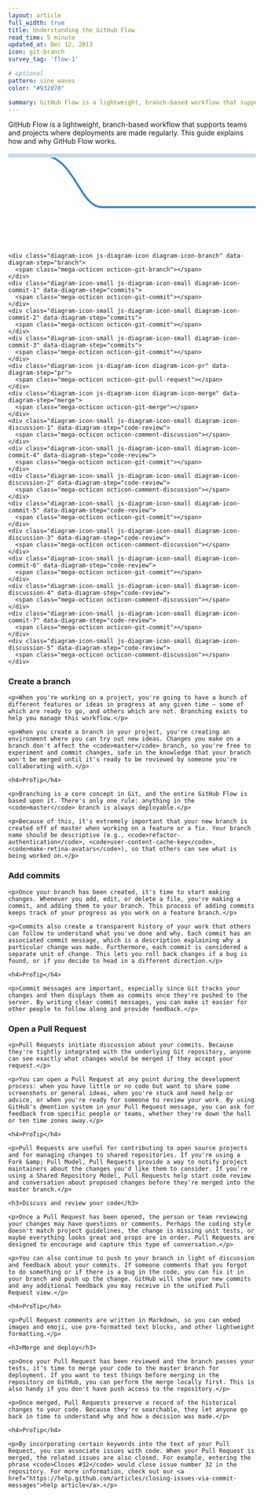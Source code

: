```yaml
---
layout: article
full_width: true
title: Understanding the GitHub Flow
read_time: 5 minute
updated_at: Dec 12, 2013
icon: git-branch
survey_tag: 'flow-1'

# optional
pattern: sine_waves
color: "#932d70"

summary: GitHub Flow is a lightweight, branch-based workflow that supports teams and projects where deployments are made regularly. This guide explains how and why GitHub Flow works.
---
```


GitHub Flow is a lightweight, branch-based workflow that supports teams and projects where deployments are made regularly. This guide explains how and why GitHub Flow works.

<script type="text/javascript" src="flow.js"></script>
<link rel="stylesheet" type="text/css" href="flow.css">

<div class="scrollable-diagram js-scrollable-diagram">
  <div class="features-branch-diagram" id="js-features-branch-diagram">
    <svg width="930px" height="350" id="js-features-branch-diagram-svg" xmlns="http://www.w3.org/2000/svg">
      <path d="M66.2711864,5.96363636 C135.523206,5.96363636 143.460673,112 191.02837,112 C238.596067,112 681.049887,112 725.83852,112 C770.627152,112 786.056674,5.95721244 855.110732,5.96363636" id="js-branch-diagram-branch" stroke="#4182C4" stroke-width="4" fill="none"></path>
      <path d="M0,7 L766,7 L920,7" id="js-branch-diagram-master" stroke="#c6d9ed" stroke-width="8"></path>
      <path id="js-branch-diagram-arrow" d="M907.2,10 C910.98,8.95 915.22,8.05 918,7 C914.22,5.95 910.98,5.05 907.2,4" stroke="#c6d9ed" stroke-width="8" fill="none"></path>
    </svg>

    <div class="diagram-icon js-diagram-icon diagram-icon-branch" data-diagram-step="branch">
      <span class="mega-octicon octicon-git-branch"></span>
    </div>
    <div class="diagram-icon-small js-diagram-icon-small diagram-icon-commit-1" data-diagram-step="commits">
      <span class="mega-octicon octicon-git-commit"></span>
    </div>
    <div class="diagram-icon-small js-diagram-icon-small diagram-icon-commit-2" data-diagram-step="commits">
      <span class="mega-octicon octicon-git-commit"></span>
    </div>
    <div class="diagram-icon-small js-diagram-icon-small diagram-icon-commit-3" data-diagram-step="commits">
      <span class="mega-octicon octicon-git-commit"></span>
    </div>
    <div class="diagram-icon js-diagram-icon diagram-icon-pr" data-diagram-step="pr">
      <span class="mega-octicon octicon-git-pull-request"></span>
    </div>
    <div class="diagram-icon js-diagram-icon diagram-icon-merge" data-diagram-step="merge">
      <span class="mega-octicon octicon-git-merge"></span>
    </div>
    <div class="diagram-icon-small js-diagram-icon-small diagram-icon-discussion-1" data-diagram-step="code-review">
      <span class="mega-octicon octicon-comment-discussion"></span>
    </div>
    <div class="diagram-icon-small js-diagram-icon-small diagram-icon-commit-4" data-diagram-step="code-review">
      <span class="mega-octicon octicon-git-commit"></span>
    </div>
    <div class="diagram-icon-small js-diagram-icon-small diagram-icon-discussion-2" data-diagram-step="code-review">
      <span class="mega-octicon octicon-comment-discussion"></span>
    </div>
    <div class="diagram-icon-small js-diagram-icon-small diagram-icon-commit-5" data-diagram-step="code-review">
      <span class="mega-octicon octicon-git-commit"></span>
    </div>
    <div class="diagram-icon-small js-diagram-icon-small diagram-icon-discussion-3" data-diagram-step="code-review">
      <span class="mega-octicon octicon-comment-discussion"></span>
    </div>
    <div class="diagram-icon-small js-diagram-icon-small diagram-icon-commit-6" data-diagram-step="code-review">
      <span class="mega-octicon octicon-git-commit"></span>
    </div>
    <div class="diagram-icon-small js-diagram-icon-small diagram-icon-discussion-4" data-diagram-step="code-review">
      <span class="mega-octicon octicon-comment-discussion"></span>
    </div>
    <div class="diagram-icon-small js-diagram-icon-small diagram-icon-commit-7" data-diagram-step="code-review">
      <span class="mega-octicon octicon-git-commit"></span>
    </div>
    <div class="diagram-icon-small js-diagram-icon-small diagram-icon-discussion-5" data-diagram-step="code-review">
      <span class="mega-octicon octicon-comment-discussion"></span>
    </div>
  </div>
</div>

<div class="flow-content">

  <div class="panel-content js-panel-content js-panel-content-branch" data-step="branch">
    <h3>Create a branch</h3>

    <p>When you're working on a project, you're going to have a bunch of different features or ideas in progress at any given time – some of which are ready to go, and others which are not. Branching exists to help you manage this workflow.</p>

    <p>When you create a branch in your project, you're creating an environment where you can try out new ideas. Changes you make on a branch don't affect the <code>master</code> branch, so you're free to experiment and commit changes, safe in the knowledge that your branch won't be merged until it's ready to be reviewed by someone you're collaborating with.</p>

    <h4>ProTip</h4>

    <p>Branching is a core concept in Git, and the entire GitHub Flow is based upon it. There's only one rule: anything in the <code>master</code> branch is always deployable.</p>

    <p>Because of this, it's extremely important that your new branch is created off of master when working on a feature or a fix. Your branch name should be descriptive (e.g., <code>refactor-authentication</code>, <code>user-content-cache-key</code>, <code>make-retina-avatars</code>), so that others can see what is being worked on.</p>

  </div>

  <div class="panel-content js-panel-content js-panel-content-commits" data-step="commits">
    <h3>Add commits</h3>

    <p>Once your branch has been created, it's time to start making changes. Whenever you add, edit, or delete a file, you're making a commit, and adding them to your branch. This process of adding commits keeps track of your progress as you work on a feature branch.</p>

    <p>Commits also create a transparent history of your work that others can follow to understand what you've done and why. Each commit has an associated commit message, which is a description explaining why a particular change was made. Furthermore, each commit is considered a separate unit of change. This lets you roll back changes if a bug is found, or if you decide to head in a different direction.</p>

    <h4>ProTip</h4>

    <p>Commit messages are important, especially since Git tracks your changes and then displays them as commits once they're pushed to the server. By writing clear commit messages, you can make it easier for other people to follow along and provide feedback.</p>

  </div>

  <div class="panel-content js-panel-content js-panel-content-pr" data-step="pr">
    <h3>Open a Pull Request</h3>

    <p>Pull Requests initiate discussion about your commits. Because they're tightly integrated with the underlying Git repository, anyone can see exactly what changes would be merged if they accept your request.</p>

    <p>You can open a Pull Request at any point during the development process: when you have little or no code but want to share some screenshots or general ideas, when you're stuck and need help or advice, or when you're ready for someone to review your work. By using GitHub's @mention system in your Pull Request message, you can ask for feedback from specific people or teams, whether they're down the hall or ten time zones away.</p>

    <h4>ProTip</h4>

    <p>Pull Requests are useful for contributing to open source projects and for managing changes to shared repositories. If you're using a Fork &amp; Pull Model, Pull Requests provide a way to notify project maintainers about the changes you'd like them to consider. If you're using a Shared Repository Model, Pull Requests help start code review and conversation about proposed changes before they're merged into the master branch.</p>

  </div>

  <div class="panel-content js-panel-content js-panel-content-code-review" data-step="code-review">

    <h3>Discuss and review your code</h3>

    <p>Once a Pull Request has been opened, the person or team reviewing your changes may have questions or comments. Perhaps the coding style doesn't match project guidelines, the change is missing unit tests, or maybe everything looks great and props are in order. Pull Requests are designed to encourage and capture this type of conversation.</p>

    <p>You can also continue to push to your branch in light of discussion and feedback about your commits. If someone comments that you forgot to do something or if there is a bug in the code, you can fix it in your branch and push up the change. GitHub will show your new commits and any additional feedback you may receive in the unified Pull Request view.</p>

    <h4>ProTip</h4>

    <p>Pull Request comments are written in Markdown, so you can embed images and emoji, use pre-formatted text blocks, and other lightweight formatting.</p>

  </div>

  <div class="panel-content js-panel-content js-panel-content-merge" data-step="merge">

    <h3>Merge and deploy</h3>

    <p>Once your Pull Request has been reviewed and the branch passes your tests, it's time to merge your code to the master branch for deployment. If you want to test things before merging in the repository on GitHub, you can perform the merge locally first. This is also handy if you don't have push access to the repository.</p>

    <p>Once merged, Pull Requests preserve a record of the historical changes to your code. Because they're searchable, they let anyone go back in time to understand why and how a decision was made.</p>

    <h4>ProTip</h4>

    <p>By incorporating certain keywords into the text of your Pull Request, you can associate issues with code. When your Pull Request is merged, the related issues are also closed. For example, entering the phrase <code>Closes #32</code> would close issue number 32 in the repository. For more information, check out our <a href="https://help.github.com/articles/closing-issues-via-commit-messages">help article</a>.</p>

  </div>

  <a href="#" class="panel-nav prev js-panel-nav-prev" title="Previous">
    <span class="mega-octicon octicon-chevron-left"></span>
  </a>

  <a href="#" class="panel-nav next js-panel-nav-next" title="Next">
    <span class="mega-octicon octicon-chevron-right"></span>
  </a>


</div>
